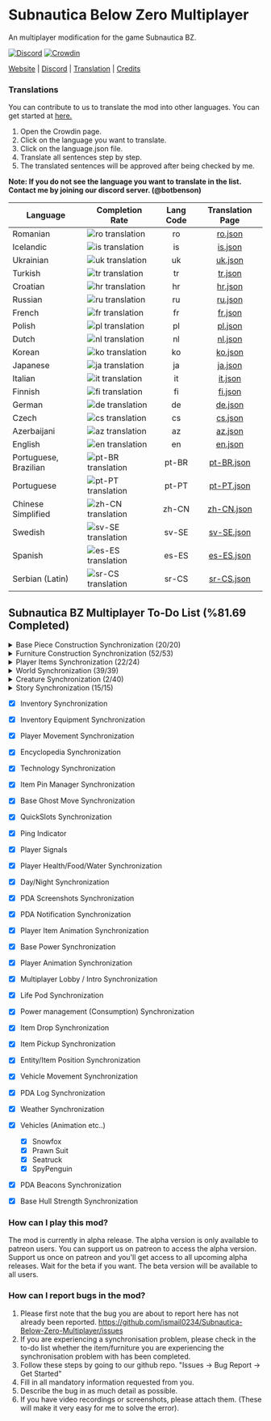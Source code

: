 # Subnautica Below Zero Multiplayer

An multiplayer modification for the game Subnautica BZ.

[![Discord](https://img.shields.io/discord/994133148046725160?logo=discord&logoColor=white)](https://discord.gg/Gq9nush6SP)
[![Crowdin](https://badges.crowdin.net/subnautica-bz-multiplayer-mod/localized.svg)](https://crowdin.com/project/subnautica-bz-multiplayer-mod)

[Website](https://subnauticamultiplayer.com/) | [Discord](https://discord.gg/Gq9nush6SP) | [Translation](https://crowdin.com/project/subnautica-bz-multiplayer-mod) | [Credits](https://subnauticamultiplayer.com/credits)

### Translations
You can contribute to us to translate the mod into other languages. You can get started at [here.](https://crowdin.com/project/subnautica-bz-multiplayer-mod/)

1. Open the Crowdin page.
2. Click on the language you want to translate.
3. Click on the language.json file.
4. Translate all sentences step by step.
5. The translated sentences will be approved after being checked by me.

**Note: If you do not see the language you want to translate in the list. Contact me by joining our discord server. (@botbenson)**

| Language              | Completion Rate                                                                                              | Lang Code |                               Translation Page                                |
|-----------------------|--------------------------------------------------------------------------------------------------------------|:---------:|:-----------------------------------------------------------------------------:|
| Romanian              | ![ro translation](https://subnauticamultiplayer.com/ajax/showCrowdinBadge?language=ro&time=1705587879)       |    ro     |    [ro.json](https://crowdin.com/project/subnautica-bz-multiplayer-mod/ro)    |
| Icelandic             | ![is translation](https://subnauticamultiplayer.com/ajax/showCrowdinBadge?language=is&time=1705587879)       |    is     |    [is.json](https://crowdin.com/project/subnautica-bz-multiplayer-mod/is)    |
| Ukrainian             | ![uk translation](https://subnauticamultiplayer.com/ajax/showCrowdinBadge?language=uk&time=1705587879)       |    uk     |    [uk.json](https://crowdin.com/project/subnautica-bz-multiplayer-mod/uk)    |
| Turkish               | ![tr translation](https://subnauticamultiplayer.com/ajax/showCrowdinBadge?language=tr&time=1705587879)       |    tr     |    [tr.json](https://crowdin.com/project/subnautica-bz-multiplayer-mod/tr)    |
| Croatian              | ![hr translation](https://subnauticamultiplayer.com/ajax/showCrowdinBadge?language=hr&time=1705587879)       |    hr     |    [hr.json](https://crowdin.com/project/subnautica-bz-multiplayer-mod/hr)    |
| Russian               | ![ru translation](https://subnauticamultiplayer.com/ajax/showCrowdinBadge?language=ru&time=1705587879)       |    ru     |    [ru.json](https://crowdin.com/project/subnautica-bz-multiplayer-mod/ru)    |
| French                | ![fr translation](https://subnauticamultiplayer.com/ajax/showCrowdinBadge?language=fr&time=1705587879)       |    fr     |    [fr.json](https://crowdin.com/project/subnautica-bz-multiplayer-mod/fr)    |
| Polish                | ![pl translation](https://subnauticamultiplayer.com/ajax/showCrowdinBadge?language=pl&time=1705587879)       |    pl     |    [pl.json](https://crowdin.com/project/subnautica-bz-multiplayer-mod/pl)    |
| Dutch                 | ![nl translation](https://subnauticamultiplayer.com/ajax/showCrowdinBadge?language=nl&time=1705587879)       |    nl     |    [nl.json](https://crowdin.com/project/subnautica-bz-multiplayer-mod/nl)    |
| Korean                | ![ko translation](https://subnauticamultiplayer.com/ajax/showCrowdinBadge?language=ko&time=1705587879)       |    ko     |    [ko.json](https://crowdin.com/project/subnautica-bz-multiplayer-mod/ko)    |
| Japanese              | ![ja translation](https://subnauticamultiplayer.com/ajax/showCrowdinBadge?language=ja&time=1705587879)       |    ja     |    [ja.json](https://crowdin.com/project/subnautica-bz-multiplayer-mod/ja)    |
| Italian               | ![it translation](https://subnauticamultiplayer.com/ajax/showCrowdinBadge?language=it&time=1705587879)       |    it     |    [it.json](https://crowdin.com/project/subnautica-bz-multiplayer-mod/it)    |
| Finnish               | ![fi translation](https://subnauticamultiplayer.com/ajax/showCrowdinBadge?language=fi&time=1705587879)       |    fi     |    [fi.json](https://crowdin.com/project/subnautica-bz-multiplayer-mod/fi)    |
| German                | ![de translation](https://subnauticamultiplayer.com/ajax/showCrowdinBadge?language=de&time=1705587879)       |    de     |    [de.json](https://crowdin.com/project/subnautica-bz-multiplayer-mod/de)    |
| Czech                 | ![cs translation](https://subnauticamultiplayer.com/ajax/showCrowdinBadge?language=cs&time=1705587879)       |    cs     |    [cs.json](https://crowdin.com/project/subnautica-bz-multiplayer-mod/cs)    |
| Azerbaijani           | ![az translation](https://subnauticamultiplayer.com/ajax/showCrowdinBadge?language=az&time=1705587879)       |    az     |    [az.json](https://crowdin.com/project/subnautica-bz-multiplayer-mod/az)    |
| English               | ![en translation](https://subnauticamultiplayer.com/ajax/showCrowdinBadge?language=en&time=1705587879)       |    en     |    [en.json](https://crowdin.com/project/subnautica-bz-multiplayer-mod/en)    |
| Portuguese, Brazilian | ![pt-BR translation](https://subnauticamultiplayer.com/ajax/showCrowdinBadge?language=pt-BR&time=1705587879) |   pt-BR   | [pt-BR.json](https://crowdin.com/project/subnautica-bz-multiplayer-mod/pt-BR) |
| Portuguese            | ![pt-PT translation](https://subnauticamultiplayer.com/ajax/showCrowdinBadge?language=pt-PT&time=1705587879) |   pt-PT   | [pt-PT.json](https://crowdin.com/project/subnautica-bz-multiplayer-mod/pt-PT) |
| Chinese Simplified    | ![zh-CN translation](https://subnauticamultiplayer.com/ajax/showCrowdinBadge?language=zh-CN&time=1705587879) |   zh-CN   | [zh-CN.json](https://crowdin.com/project/subnautica-bz-multiplayer-mod/zh-CN) |
| Swedish               | ![sv-SE translation](https://subnauticamultiplayer.com/ajax/showCrowdinBadge?language=sv-SE&time=1705587879) |   sv-SE   | [sv-SE.json](https://crowdin.com/project/subnautica-bz-multiplayer-mod/sv-SE) |
| Spanish               | ![es-ES translation](https://subnauticamultiplayer.com/ajax/showCrowdinBadge?language=es-ES&time=1705587879) |   es-ES   | [es-ES.json](https://crowdin.com/project/subnautica-bz-multiplayer-mod/es-ES) |
| Serbian (Latin)       | ![sr-CS translation](https://subnauticamultiplayer.com/ajax/showCrowdinBadge?language=sr-CS&time=1705587879) |   sr-CS   | [sr-CS.json](https://crowdin.com/project/subnautica-bz-multiplayer-mod/sr-CS) |
 

## Subnautica BZ Multiplayer To-Do List (%81.69 Completed)

<details>
  <summary>Base Piece Construction Synchronization (20/20)</summary>

- [x] BaseObservatory
- [x] BaseWindow
- [x] BaseCorridorI
- [x] BaseCorridorL
- [x] BaseCorridorT
- [x] BaseCorridorX
- [x] BaseCorridorGlassI
- [x] BaseCorridorGlassL
- [x] BaseLargeRoom
- [x] BaseLargeGlassDome
- [x] BaseRoom
- [x] BaseGlassDome
- [x] BaseReinforcement
- [x] BaseHatch
- [x] BaseFoundation
- [x] BaseConnector
- [x] BaseControlRoom
- [x] BaseMoonpool
- [x] BaseMapRoom
- [x] BaseMoonpoolExpansion
</details> 

<details>
  <summary>Furniture Construction Synchronization (52/53)</summary>

- [x] BarTable
- [x] ExecutiveDesk
- [x] SingleWallShelf
- [x] WallShelves	
- [x] StarshipDesk
- [x] LabCounter
- [x] VendingMachine
- [x] Toilet
- [x] AromatherapyLamp
- [x] EmmanuelPendulum
- [x] Shower
- [x] Sink
- [x] SmallStove	
- [x] Sign
- [x] BaseLadder
- [x] BasePlanter
- [x] PictureFrame	
- [x] Jukebox
- [x] Speaker
- [x] Trashcans
- [x] LabTrashcan
- [x] Aquarium
- [x] Workbench
- [x] Fabricator
- [x] StarshipChair
- [x] StarshipChair2
- [x] StarshipChair3
- [x] Bench
- [x] Techlight
- [x] Spotlight
- [x] Snowman
- [x] SmallLocker
- [x] Locker
- [x] PowerTransmitter
- [x] ThermalPlant
- [x] SolarPanel
- [x] BaseBioReactor
- [x] BaseNuclearReactor
- [x] BasePartition
- [x] BasePartitionDoor
- [x] BatteryCharger
- [x] PowerCellCharger
- [x] Recyclotron
- [x] CoffeeVendingMachine
- [x] Fridge
- [x] BaseFiltrationMachine
- [x] FarmingTray
- [x] PlanterPots (PlanterPot / PlanterPot2 / PlanterPot3 / PlanterBox / PlanterShelf)
- [x] Beds (Bed2 / NarrowBed / BedJeremiah / BedSam / BedZeta / BedDanielle / BedEmmanuel / BedFred / BedParvan)
- [x] BaseBulkhead
- [x] Hoverpad
- [x] BaseUpgradeConsole
- [ ] ~~BaseWaterPark~~ (This furniture will be completed in the beta version)
</details>

<details>
  <summary>Player Items Synchronization (22/24)</summary>
  
- [x] Scanner
- [x] Builder
- [x] Knife
- [x] HeatBlade
- [x] Coffee  
- [x] Constructor
- [x] SmallStorage
- [x] QuantumLocker
- [x] LEDLight
- [x] Beacon
- [x] Flashlight
- [x] AirBladder
- [x] Seaglide
- [x] Welder
- [x] Thumper
- [x] DiveReel
- [x] Flare
- [x] TeleportationTool
- [x] LaserCutter
- [x] SpyPenguin
- [x] SpyPenguinRemote
- [x] MetalDetector
- [ ] ~~PropulsionCannon~~ (This item will be completed in the beta version)
- [ ] ~~Gravsphere~~ (This item will be completed in the beta version)
</details>

<details>
  <summary>World Synchronization (39/39)</summary>
  
- [x] ThermalLily
- [x] Fragments
- [x] PDA
- [x] JukeboxDisks
- [x] Static Items
	- [x] ScrapMetal
	- [x] Water
	- [x] DisinfectedWater
	- [x] Flare
	- [x] NutrientBlock
	- [x] FirstAidKit
	- [x] CopperWire
- [x] OxygenPlant
- [x] SupplyCrate
- [x] BlueprintHandTarget
- [x] Elevator
- [x] Scanner (Fragments/Plants/Environment/etc..)
- [x] Dynamic Items (Limestone/Kyanit/etc..)
- [x] PhaseGate
- [x] Plants
	- [x] GenericRibbon
	- [x] PurpleStalk
	- [x] TwistyBridgesMushroom
	- [x] RedBush
	- [x] DeepLilyShroom
	- [x] LilyPadResource
	- [x] Creepvine
	- [x] KelpRootPustule
	- [x] Spotted Dockleaf
	- [x] Hardy Cave Bush
	- [x] FruitPlant
	- [x] Marblemelon Plant
	- [x] Chinese Potato Plant
	- [x] Horseshoe Shrub
	- [x] Antennae Plant
	- [x] Preston's Plant
	- [x] IceFruitPlant
	- [x] CreepvineSeedCluster
	- [x] Brinicle
</details>

<details>
<summary>Creature Synchronization (2/40)</summary>
  
- [x] GlowWhale
- [x] Skyray
- [ ] Spinefish
- [ ] Boomerang
- [ ] Bladderfish
- [ ] Hoopfish
- [ ] Crash
- [ ] LilyPaddler
- [ ] Penguin
- [ ] PenguinBaby
- [ ] Pinnacarid
- [ ] RockPuncher
- [ ] SpinnerFish
- [ ] ArcticRay
- [ ] Rockgrub
- [ ] Symbiote
- [ ] BruteShark
- [ ] TrivalveBlue
- [ ] TrivalveYellow
- [ ] ArcticPeeper
- [ ] ArrowRay
- [ ] SeaMonkey
- [ ] TitanHolefish
- [ ] NootFish
- [ ] Brinewing
- [ ] Triops
- [ ] SquidShark
- [ ] SeaMonkeyBaby
- [ ] Chelicerate
- [ ] SnowStalker
- [ ] SnowStalkerBaby
- [ ] FeatherFish
- [ ] FeatherFishRed
- [ ] ShadowLeviathan
- [ ] Jellyfish
- [ ] DiscusFish
- [ ] CrashHome
- [ ] Cryptosuchus
- [ ] IceWorm
- [ ] SmallVentGarden
</details>

<details>
<summary>Story Synchronization (15/15)</summary>
  
- [x] RepairBridge
- [x] Sanctuary
- [x] DownloadAlan
- [x] Marg1
- [x] Marg2
- [x] RadioSalvage
- [x] HackRadioTower
- [x] Marg3
- [x] Body1
- [x] Body2
- [x] Body3
- [x] FabricatorIntro
- [x] BuildAlan
- [x] FrozenCreature
- [x] EndGame
</details>

- [x] Inventory Synchronization
- [x] Inventory Equipment Synchronization
- [x] Player Movement Synchronization
- [x] Encyclopedia Synchronization
- [x] Technology Synchronization
- [x] Item Pin Manager Synchronization
- [x] Base Ghost Move Synchronization
- [x] QuickSlots Synchronization
- [x] Ping Indicator
- [x] Player Signals
- [x] Player Health/Food/Water Synchronization
- [x] Day/Night Synchronization
- [x] PDA Screenshots Synchronization
- [x] PDA Notification Synchronization
- [x] Player Item Animation Synchronization
- [x] Base Power Synchronization
- [x] Player Animation Synchronization
- [x] Multiplayer Lobby / Intro Synchronization
- [x] Life Pod Synchronization
- [x] Power management (Consumption) Synchronization
- [x] Item Drop Synchronization
- [x] Item Pickup Synchronization
- [x] Entity/Item Position Synchronization
- [x] Vehicle Movement Synchronization
- [x] PDA Log Synchronization
- [x] Weather Synchronization
- [x] Vehicles (Animation etc..)
	- [x] Snowfox
	- [x] Prawn Suit
	- [x] Seatruck
	- [x] SpyPenguin
- [x] PDA Beacons Synchronization
- [x] Base Hull Strength Synchronization
 

### How can I play this mod?

The mod is currently in alpha release. The alpha version is only available to patreon users. You can support us on patreon to access the alpha version. Support us once on patreon and you'll get access to all upcoming alpha releases. Wait for the beta if you want. The beta version will be available to all users.

### How can I report bugs in the mod?

1. Please first note that the bug you are about to report here has not already been reported. https://github.com/ismail0234/Subnautica-Below-Zero-Multiplayer/issues
2. If you are experiencing a synchronisation problem, please check in the to-do list whether the item/furniture you are experiencing the synchronisation problem with has been completed.
3. Follow these steps by going to our github repo. "Issues -> Bug Report -> Get Started" 
4. Fill in all mandatory information requested from you.
5. Describe the bug in as much detail as possible.
6. If you have video recordings or screenshots, please attach them. (These will make it very easy for me to solve the error).
